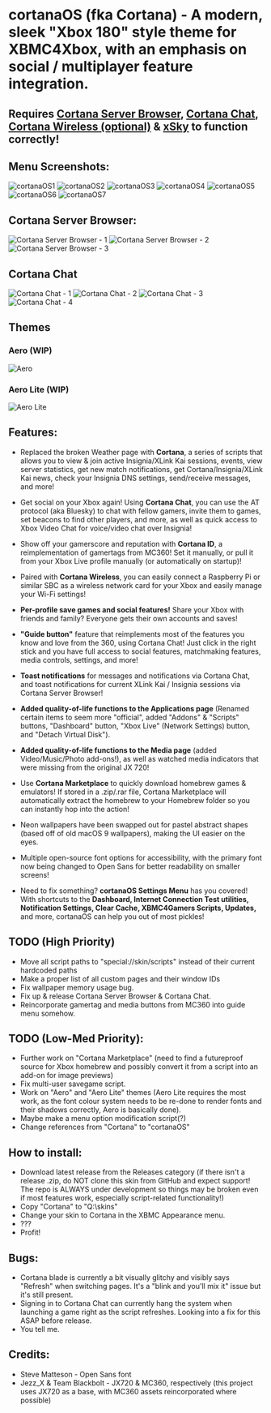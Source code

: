 # cortanaOS (fka Cortana) - A modern, sleek "Xbox 180" style theme for XBMC4Xbox, with an emphasis on social / multiplayer feature integration.
## Requires [Cortana Server Browser](https://github.com/faithvoid/script.cortanaserverbrowser), [Cortana Chat](https://github.com/faithvoid/script.cortanachatv2), [Cortana Wireless (optional)](https://github.com/faithvoid/script.cortanawireless) & [xSky](https://github.com/faithvoid/plugin.programs.xSky) to function correctly!

## Menu Screenshots:
![cortanaOS1](screenshots/1.png)
![cortanaOS2](screenshots/2.png)
![cortanaOS3](screenshots/3.png)
![cortanaOS4](screenshots/4.png)
![cortanaOS5](screenshots/5.png)
![cortanaOS6](screenshots/6.png)
![cortanaOS7](screenshots/7.png)

## Cortana Server Browser:
![Cortana Server Browser - 1](screenshots/csb1.png)
![Cortana Server Browser - 2](screenshots/csb2.png)
![Cortana Server Browser - 3](screenshots/csb3.png)

## Cortana Chat
![Cortana Chat - 1](screenshots/cc1.png)
![Cortana Chat - 2](screenshots/cc2.png)
![Cortana Chat - 3](screenshots/cc3.png)
![Cortana Chat - 4](screenshots/cc4.png)

## Themes
### Aero (WIP)
![Aero](screenshots/aero-test.png)
### Aero Lite (WIP)
![Aero Lite](screenshots/aerolite-test.png)

## Features:
- Replaced the broken Weather page with **Cortana**, a series of scripts that allows you to view & join active Insignia/XLink Kai sessions, events, view server statistics, get new match notifications, get Cortana/Insignia/XLink Kai news, check your Insignia DNS settings, send/receive messages, and more!

- Get social on your Xbox again! Using **Cortana Chat**, you can use the AT protocol (aka Bluesky) to chat with fellow gamers, invite them to games, set beacons to find other players, and more, as well as quick access to Xbox Video Chat for voice/video chat over Insignia!

- Show off your gamerscore and reputation with **Cortana ID**, a reimplementation of gamertags from MC360! Set it manually, or pull it from your Xbox Live profile manually (or automatically on startup)!

- Paired with **Cortana Wireless**, you can easily connect a Raspberry Pi or similar SBC as a wireless network card for your Xbox and easily manage your Wi-Fi settings!

- **Per-profile save games and social features!** Share your Xbox with friends and family? Everyone gets their own accounts and saves!

- **"Guide button"** feature that reimplements most of the features you know and love from the 360, using Cortana Chat! Just click in the right stick and you have full access to social features, matchmaking features, media controls, settings, and more!

- **Toast notifications** for messages and notifications via Cortana Chat, and toast notifications for current XLink Kai / Insignia sessions via Cortana Server Browser!
  
- **Added quality-of-life functions to the Applications page** (Renamed certain items to seem more "official", added "Addons" & "Scripts" buttons, "Dashboard" button, "Xbox Live" (Network Settings) button, and "Detach Virtual Disk").
  
- **Added quality-of-life functions to the Media page** (added Video/Music/Photo add-ons!), as well as watched media indicators that were missing from the original JX 720!

- Use **Cortana Marketplace** to quickly download homebrew games & emulators! If stored in a .zip/.rar file, Cortana Marketplace will automatically extract the homebrew to your Homebrew folder so you can instantly hop into the action!
  
- Neon wallpapers have been swapped out for pastel abstract shapes (based off of old macOS 9 wallpapers), making the UI easier on the eyes.

- Multiple open-source font options for accessibility, with the primary font now being changed to Open Sans for better readability on smaller screens!
    
- Need to fix something? **cortanaOS Settings Menu** has you covered! With shortcuts to the **Dashboard, Internet Connection Test utilities, Notification Settings, Clear Cache, XBMC4Gamers Scripts, Updates,** and more, cortanaOS can help you out of most pickles!

## TODO (High Priority)
- Move all script paths to "special://skin/scripts" instead of their current hardcoded paths
- Make a proper list of all custom pages and their window IDs
- Fix wallpaper memory usage bug.
- Fix up & release Cortana Server Browser & Cortana Chat.
- Reincorporate gamertag and media buttons from MC360 into guide menu somehow.

## TODO (Low-Med Priority):
- Further work on "Cortana Marketplace" (need to find a futureproof source for Xbox homebrew and possibly convert it from a script into an add-on for image previews)
- Fix multi-user savegame script.
- Work on "Aero" and "Aero Lite" themes (Aero Lite requires the most work, as the font colour system needs to be re-done to render fonts and their shadows correctly, Aero is basically done).
- Maybe make a menu option modification script(?)
- Change references from "Cortana" to "cortanaOS"

## How to install:
- Download latest release from the Releases category (if there isn't a release .zip, do NOT clone this skin from GitHub and expect support! The repo is ALWAYS under development so things may be broken even if most features work, especially script-related functionality!)
- Copy "Cortana" to "Q:\skins\"
- Change your skin to Cortana in the XBMC Appearance menu.
- ???
- Profit!

## Bugs:
- Cortana blade is currently a bit visually glitchy and visibly says "Refresh" when switching pages. It's a "blink and you'll mix it" issue but it's still present.
- Signing in to Cortana Chat can currently hang the system when launching a game right as the script refreshes. Looking into a fix for this ASAP before release.
- You tell me.

## Credits:
- Steve Matteson - Open Sans font
- Jezz_X & Team Blackbolt - JX720 & MC360, respectively (this project uses JX720 as a base, with MC360 assets reincorporated where possible)
